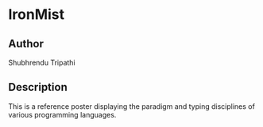 # IronMist

## Author
Shubhrendu Tripathi

## Description
This is a reference poster displaying the paradigm and typing disciplines of various programming languages.


